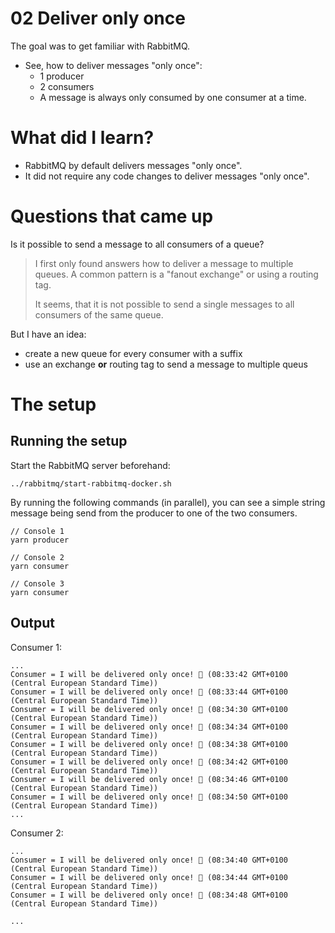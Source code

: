 # 02 Deliver only once

The goal was to get familiar with RabbitMQ.

- See, how to deliver messages "only once":
  - 1 producer
  - 2 consumers
  - A message is always only consumed by one consumer at a time.

# What did I learn?

- RabbitMQ by default delivers messages "only once".
- It did not require any code changes to deliver messages "only once".

# Questions that came up

Is it possible to send a message to all consumers of a queue?
> I first only found answers how to deliver a message to multiple queues.
> A common pattern is a "fanout exchange" or using a routing tag.
> 
> It seems, that it is not possible to send a single messages to all consumers
> of the same queue.

But I have an idea:
- create a new queue for every consumer with a suffix
- use an exchange **or** routing tag to send a message to multiple queus

# The setup

## Running the setup
Start the RabbitMQ server beforehand:

```
../rabbitmq/start-rabbitmq-docker.sh
```

By running the following commands (in parallel), you can see a simple string
message being send from the producer to one of the two consumers.

```
// Console 1
yarn producer

// Console 2
yarn consumer

// Console 3
yarn consumer
```

## Output

Consumer 1:

```
...
Consumer = I will be delivered only once! 🍌 (08:33:42 GMT+0100 (Central European Standard Time))
Consumer = I will be delivered only once! 🍌 (08:33:44 GMT+0100 (Central European Standard Time))
Consumer = I will be delivered only once! 🍌 (08:34:30 GMT+0100 (Central European Standard Time))
Consumer = I will be delivered only once! 🍌 (08:34:34 GMT+0100 (Central European Standard Time))
Consumer = I will be delivered only once! 🍌 (08:34:38 GMT+0100 (Central European Standard Time))
Consumer = I will be delivered only once! 🍌 (08:34:42 GMT+0100 (Central European Standard Time))
Consumer = I will be delivered only once! 🍌 (08:34:46 GMT+0100 (Central European Standard Time))
Consumer = I will be delivered only once! 🍌 (08:34:50 GMT+0100 (Central European Standard Time))
...
```

Consumer 2:

```
...
Consumer = I will be delivered only once! 🍌 (08:34:40 GMT+0100 (Central European Standard Time))
Consumer = I will be delivered only once! 🍌 (08:34:44 GMT+0100 (Central European Standard Time))
Consumer = I will be delivered only once! 🍌 (08:34:48 GMT+0100 (Central European Standard Time))

...
```